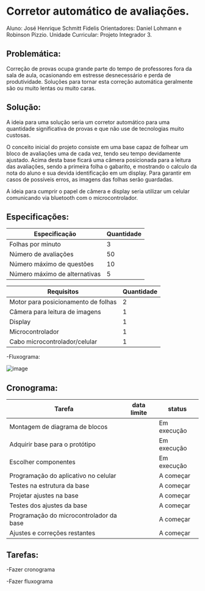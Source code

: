 # Corretor automático de avaliações.
Aluno: José Henrique Schmitt Fidelis
Orientadores: Daniel Lohmann e Robinson Pizzio.
Unidade Curricular: Projeto Integrador 3.


## Problemática:

Correção de provas ocupa grande parte do tempo de professores fora da sala de aula, ocasionando em estresse desnecessário e perda de produtividade. Soluções para tornar esta correção automática geralmente são ou muito lentas ou muito caras.

## Solução:

A ideia para uma solução seria um corretor automático para uma quantidade significativa de provas e que não use de tecnologias muito custosas. 

O conceito inicial do projeto consiste em uma base capaz de folhear um bloco de avaliações uma de cada vez, tendo seu tempo devidamente ajustado. Acima desta base ficará uma câmera posicionada para a leitura das avaliações, sendo a primeira folha o gabarito, e mostrando o calculo da nota do aluno e sua devida identificação em um display. Para garantir em casos de possíveis erros, as imagens das folhas serão guardadas.

A ideia para cumprir o papel de câmera e display seria utilizar um celular comunicando via bluetooth com o microcontrolador.

## Especificações:



|Especificação| Quantidade |
| ------ | ------ |
| Folhas por minuto | 3 |
| Número de avaliações | 50 |
| Número máximo de questões | 10 |
| Número máximo de alternativas | 5 |

|Requisitos | Quantidade |
| ------ | ------ |
| Motor para posicionamento de folhas  | 2 |
| Câmera para leitura de imagens | 1 |
| Display | 1 |
| Microcontrolador | 1 |
| Cabo microcontrolador/celular | 1 |

-Fluxograma:

![image](https://user-images.githubusercontent.com/53865438/229184465-cff4467b-9186-4885-939c-dc2a8225b52e.png)


## Cronograma:

|Tarefa | data limite | status |
| ------ | ------ | ------ |
| Montagem de diagrama de blocos  |  | Em execução |
| Adquirir base para o protótipo |  | Em execução |
| Escolher componentes |  | Em execução |
| Programação do aplicativo no celular |  | A começar |
| Testes na estrutura da base |  | A começar |
| Projetar ajustes na base |  | A começar |
| Testes dos ajustes da base |  | A começar |
| Programação do microcontrolador da base |  | A começar |
| Ajustes e correções restantes |  | A começar |



## Tarefas:

-Fazer cronograma

-Fazer fluxograma
